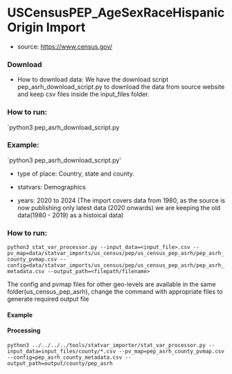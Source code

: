# USCensusPEP_AgeSexRaceHispanicOrigin Import

- source: https://www.census.gov/

### Download
- How to download data: We have the download script pep_asrh_download_script.py to download the data from source website and keep csv files inside the input_files folder.
### How to run:
`python3 pep_asrh_download_script.py
### Example:
`python3 pep_asrh_download_script.py'


- type of place: Country, state and county.

- statvars: Demographics

- years: 2020 to 2024 (The import covers data from 1980, as the source is now publishing only latest data (2020 onwards) we are keeping the old data(1980 - 2019) as a histoical data)


### How to run:

`python3 stat_var_processor.py --input_data=<input_file>.csv --pv_map=data/statvar_imports/us_census/pep/us_census_pep_asrh/pep_asrh_county_pvmap.csv --config=data/statvar_imports/us_census/pep/us_census_pep_asrh/pep_asrh_metadata.csv --output_path=<filepath/filename>`

The config and pvmap files for other geo-levels are available in the same folder(us_census_pep_asrh), change the command with appropriate files to generate required output file

#### Example
#### Processing
`python3 ../../../../tools/statvar_importer/stat_var_processor.py --input_data=input_files/county/*.csv --pv_map=pep_asrh_county_pvmap.csv --config=pep_asrh_county_metadata.csv --output_path=output/county/pep_asrh`


